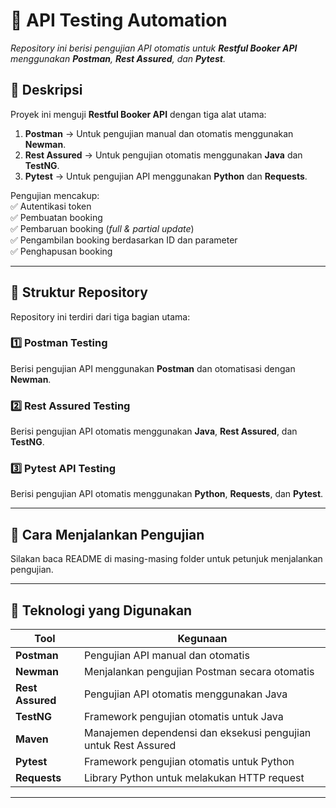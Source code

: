 # 🏨 API Testing Automation  

_Repository ini berisi pengujian API otomatis untuk **Restful Booker API** menggunakan **Postman**, **Rest Assured**, dan **Pytest**._  

## 📌 **Deskripsi**  
Proyek ini menguji **Restful Booker API** dengan tiga alat utama:  
1. **Postman** → Untuk pengujian manual dan otomatis menggunakan **Newman**.  
2. **Rest Assured** → Untuk pengujian otomatis menggunakan **Java** dan **TestNG**.  
3. **Pytest** → Untuk pengujian API menggunakan **Python** dan **Requests**.  

Pengujian mencakup:  
✅ Autentikasi token  
✅ Pembuatan booking  
✅ Pembaruan booking (_full & partial update_)  
✅ Pengambilan booking berdasarkan ID dan parameter  
✅ Penghapusan booking  

---

## 📂 **Struktur Repository**  
Repository ini terdiri dari tiga bagian utama:  

### 1️⃣ **Postman Testing**  
Berisi pengujian API menggunakan **Postman** dan otomatisasi dengan **Newman**.  

### 2️⃣ **Rest Assured Testing**  
Berisi pengujian API otomatis menggunakan **Java**, **Rest Assured**, dan **TestNG**.  

### 3️⃣ **Pytest API Testing**  
Berisi pengujian API otomatis menggunakan **Python**, **Requests**, dan **Pytest**.  

---

## 🚀 **Cara Menjalankan Pengujian**  
Silakan baca README di masing-masing folder untuk petunjuk menjalankan pengujian.  

---

## 📌 **Teknologi yang Digunakan**  

| **Tool**      | **Kegunaan** |
|--------------|------------|
| **Postman**  | Pengujian API manual dan otomatis |
| **Newman**   | Menjalankan pengujian Postman secara otomatis |
| **Rest Assured** | Pengujian API otomatis menggunakan Java |
| **TestNG**   | Framework pengujian otomatis untuk Java |
| **Maven**    | Manajemen dependensi dan eksekusi pengujian untuk Rest Assured |
| **Pytest**   | Framework pengujian otomatis untuk Python |
| **Requests** | Library Python untuk melakukan HTTP request |

---
